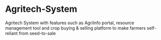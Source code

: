 # Agritech-System
Agritech System with features such as AgriInfo portal, resource management tool and crop buying &amp; selling platform to make farmers self-reliant from seed-to-sale
